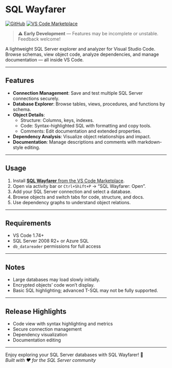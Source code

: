 # SQL Wayfarer

[![GitHub](https://img.shields.io/badge/-GitHub-181717?style=for-the-badge&logo=github&logoColor=white)](https://github.com/intarynx/sqlwayfarer)
[![VS Code Marketplace](https://raw.githubusercontent.com/intarynx/sqlwayfarer/main/assets/vscode-marketplace-badge.png)](https://marketplace.visualstudio.com/items?itemName=intarynx.sqlwayfarer)


> ⚠️ **Early Development** — Features may be incomplete or unstable. Feedback welcome!

A lightweight SQL Server explorer and analyzer for Visual Studio Code. Browse schemas, view object code, analyze dependencies, and manage documentation — all inside VS Code.

---

## Features

- **Connection Management**: Save and test multiple SQL Server connections securely.
- **Database Explorer**: Browse tables, views, procedures, and functions by schema.
- **Object Details**:
  - Structure: Columns, keys, indexes.
  - Code: Syntax-highlighted SQL with formatting and copy tools.
  - Comments: Edit documentation and extended properties.
- **Dependency Analysis**: Visualize object relationships and impact.
- **Documentation**: Manage descriptions and comments with markdown-style editing.

---

## Usage

1. Install [**SQL Wayfarer** from the VS Code Marketplace](https://marketplace.visualstudio.com/items?itemName=intarynx.sqlwayfarer).  
2. Open via activity bar or `Ctrl+Shift+P` → “SQL Wayfarer: Open”.  
3. Add your SQL Server connection and select a database.  
4. Browse objects and switch tabs for code, structure, and docs.  
5. Use dependency graphs to understand object relations.

---

## Requirements

- VS Code 1.74+  
- SQL Server 2008 R2+ or Azure SQL  
- `db_datareader` permissions for full access

---

## Notes

- Large databases may load slowly initially.  
- Encrypted objects’ code won’t display.  
- Basic SQL highlighting; advanced T-SQL may not be fully supported.

---

## Release Highlights

- Code view with syntax highlighting and metrics  
- Secure connection management  
- Dependency visualization  
- Documentation editing  

---

Enjoy exploring your SQL Server databases with SQL Wayfarer! 🧭  
*Built with ❤️ for the SQL Server community*  
